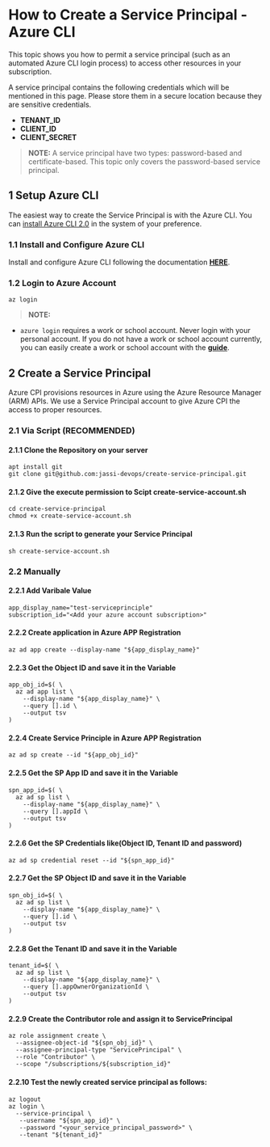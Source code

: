 # How to Create a Service Principal - Azure CLI

This topic shows you how to permit a service principal (such as an automated Azure CLI login process) to access other resources in your subscription.

A service principal contains the following credentials which will be mentioned in this page. Please store them in a secure location because they are sensitive credentials.

- **TENANT_ID**
- **CLIENT_ID**
- **CLIENT_SECRET** 

>**NOTE:** A service principal have two types: password-based and certificate-based. This topic only covers the password-based service principal.

## 1 Setup Azure CLI

The easiest way to create the Service Principal is with the Azure CLI. You can [install Azure CLI 2.0](https://docs.microsoft.com/en-us/cli/azure/install-azure-cli) in the system of your preference.

### 1.1 Install and Configure Azure CLI

Install and configure Azure CLI following the documentation [**HERE**](http://azure.microsoft.com/en-us/documentation/articles/xplat-cli/).

### 1.2 Login to Azure Account

```
az login 
```

>**NOTE:**
  * `azure login` requires a work or school account. Never login with your personal account. If you do not have a work or school account currently, you can easily create a work or school account with the [**guide**](https://azure.microsoft.com/en-us/documentation/articles/xplat-cli-connect/).

## 2 Create a Service Principal

Azure CPI provisions resources in Azure using the Azure Resource Manager (ARM) APIs. We use a Service Principal account to give Azure CPI the access to proper resources.

### 2.1 Via Script (RECOMMENDED)

#### 2.1.1 Clone the Repository on your server
```
apt install git 
git clone git@github.com:jassi-devops/create-service-principal.git
```

#### 2.1.2 Give the execute permission to Scipt create-service-account.sh
```
cd create-service-principal
chmod +x create-service-account.sh
```

#### 2.1.3 Run the script to generate your Service Principal
```
sh create-service-account.sh
```

### 2.2 Manually

#### 2.2.1 Add Varibale Value
```
app_display_name="test-serviceprinciple"
subscription_id="<Add your azure account subscription>"
```
#### 2.2.2 Create application in Azure APP Registration
```
az ad app create --display-name "${app_display_name}"
```
#### 2.2.3 Get the Object ID and save it in the Variable
```
app_obj_id=$( \
  az ad app list \
    --display-name "${app_display_name}" \
    --query [].id \
    --output tsv
)
```
#### 2.2.4 Create Service Principle in Azure APP Registration
```
az ad sp create --id "${app_obj_id}"
```
#### 2.2.5 Get the SP App ID and save it in the Variable
```
spn_app_id=$( \
  az ad sp list \
    --display-name "${app_display_name}" \
    --query [].appId \
    --output tsv
)
```
#### 2.2.6 Get the SP Credentials like(Object ID, Tenant ID and password)
```
az ad sp credential reset --id "${spn_app_id}"
```
#### 2.2.7 Get the SP Object ID and save it in the Variable
```
spn_obj_id=$( \
  az ad sp list \
    --display-name "${app_display_name}" \
    --query [].id \
    --output tsv
)
```
#### 2.2.8 Get the Tenant ID and save it in the Variable
```
tenant_id=$( \
  az ad sp list \
    --display-name "${app_display_name}" \
    --query [].appOwnerOrganizationId \
    --output tsv
)
```
#### 2.2.9 Create the Contributor role and assign it to ServicePrincipal
```
az role assignment create \
  --assignee-object-id "${spn_obj_id}" \
  --assignee-principal-type "ServicePrincipal" \
  --role "Contributor" \
  --scope "/subscriptions/${subscription_id}"
```
#### 2.2.10 Test the newly created service principal as follows:
```
az logout
az login \
  --service-principal \
   --username "${spn_app_id}" \
   --password "<your_service_principal_password>" \
   --tenant "${tenant_id}"
```
